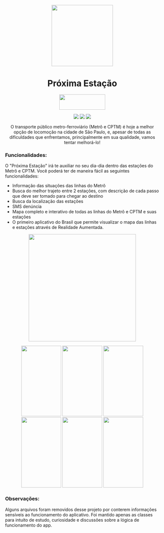 <p align="center">
  <img width="200" height="200" src="https://github.com/jonSurrey/Next-Station-iOS/blob/master/Assets/logo.jpg?raw=true">
</p>

<h1 align="center">Próxima Estação</h1>
<p align="center">
  <a href="https://itunes.apple.com/br/app/próxima-estação/id1456330659?mt=8"><img width="150" height="50" src="https://github.com/jonSurrey/Next-Station-iOS/blob/master/Assets/appstore_badge.png?raw=true"></a>
<p align="center">
  <img src="https://img.shields.io/badge/platform-iOS-lightgrey.svg">
    <img src="https://img.shields.io/badge/version-1.0.0-red.svg">
  <a href="https://github.com/jonSurrey/Next-Station-iOS/blob/master/LICENSE"><img src="https://img.shields.io/badge/License-MIT-green.svg"></a>
    
</p>
<p align="center">
O transporte público metro-ferroviário (Metrô e CPTM) é hoje a melhor opção de locomoção na cidade de São Paulo, e, apesar de todas as dificuldades que enfrentamos, principalmente em sua qualidade, vamos tentar melhorá-lo! 
</p>

### Funcionalidades:

O "Próxima Estação" irá te auxiliar no seu dia-dia dentro das estações do Metrô e CPTM. Você poderá ter de maneira fácil as seguintes funcionalidades:
- Informação das situações das linhas do Metrô
- Busca do melhor trajeto entre 2 estações, com descrição de cada passo que deve ser tomado para chegar ao destino
- Busca da localização das estações
- SMS denúncia
- Mapa completo e interativo de todas as linhas do Metrô e CPTM e suas estações
- O primeiro aplicativo do Brasil que permite visualizar o mapa das linhas e estações através de Realidade Aumentada.

<p align="center">
  <img src="https://github.com/jonSurrey/Next-Station-iOS/blob/master/Assets/video.gif?raw=true" width="350" height="350" >
</p>

<p align="center">
  <img width="130" height="230" src="https://github.com/jonSurrey/Next-Station-iOS/blob/master/Assets/img1.jpg?raw=true">
  <img width="130" height="230" src="https://github.com/jonSurrey/Next-Station-iOS/blob/master/Assets/img2.jpeg?raw=true">
  <img width="130" height="230" src="https://github.com/jonSurrey/Next-Station-iOS/blob/master/Assets/img3.jpeg?raw=true">
  <img width="130" height="230" src="https://github.com/jonSurrey/Next-Station-iOS/blob/master/Assets/img4.jpeg?raw=true">
  <img width="130" height="230" src="https://github.com/jonSurrey/Next-Station-iOS/blob/master/Assets/img5.jpeg?raw=true">
  <img width="130" height="230" src="https://github.com/jonSurrey/Next-Station-iOS/blob/master/Assets/img6.jpeg?raw=true">
</p>

### Observações:

Alguns arquivos foram removidos desse projeto por conterem informações sensíveis ao funcionamento do aplicativo. Foi mantido apenas as classes para intuito de estudo, curiosidade e discussões sobre a lógica de funcionamento do app.
